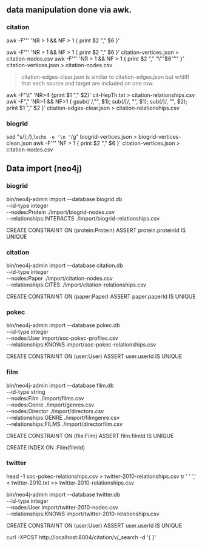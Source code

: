 ## data manipulation done via awk.

### citation

awk -F'"' 'NR > 1 && NF > 1 { print $2 "," $6 }'

awk -F'"' 'NR > 1 && NF > 1 { print $2 "," $6 }' citation-vertices.json > citation-nodes.csv
awk -F'"' 'NR > 1 && NF > 1 { print $2 "," "\""$6"\"" }' citation-vertices.json > citation-nodes.csv 

> citation-edges-clear.json is similar to citation-edges.json but w/diff that each source and target are included on one row.

awk -F"\t" 'NR>4 {print $1 "," $2}' cit-HepTh.txt > citation-relationships.csv
awk -F"," 'NR>1 && NF>1 { gsub(/ /,"", $1); sub(/\[/, "", $1); sub(/\]/, "", $2); print $1 "," $2 }' citation-edges-clear.json > citation-relationships.csv

### biogrid

sed "s/},/},\\`echo -e '\n '`/g" biogrid-vertices.json > biogrid-vertices-clean.json
awk -F'"' 'NF > 1 { print $2 "," $6 }' citation-vertices.json > citation-nodes.csv

## Data import (neo4j)
### biogrid

bin/neo4j-admin import --database biogrid.db \
 --id-type integer \
 --nodes:Protein ./import/biogrid-nodes.csv \
 --relationships:INTERACTS ./import/biogrid-relationships.csv

CREATE CONSTRAINT ON (protein:Protein) ASSERT protein.proteinId IS UNIQUE

### citation

bin/neo4j-admin import --database citation.db \
 --id-type integer \
 --nodes:Paper ./import/citation-nodes.csv \
 --relationships:CITES ./import/citation-relationships.csv

CREATE CONSTRAINT ON (paper:Paper) ASSERT paper.paperId IS UNIQUE

### pokec

bin/neo4j-admin import --database pokec.db \
 --id-type integer \
 --nodes:User import/soc-pokec-profiles.csv \
 --relationships:KNOWS import/soc-pokec-relationships.csv

CREATE CONSTRAINT ON (user:User) ASSERT user.userId IS UNIQUE

### film

bin/neo4j-admin import --database film.db \
  --id-type string \
  --nodes:Film ./import/films.csv \
  --nodes:Genre ./import/genres.csv \
  --nodes:Director ./import/directors.csv \
  --relationships:GENRE ./import/filmgenre.csv \
  --relationships:FILMS ./import/directorfilm.csv

CREATE CONSTRAINT ON (file:Film) ASSERT film.filmId IS UNIQUE

CREATE INDEX ON :Film(filmId)

### twitter

head -1 soc-pokec-relationships.csv > twitter-2010-relationships.csv
tr ' ' ',' < twitter-2010.txt >> twitter-2010-relationships.csv 

bin/neo4j-admin import --database twitter.db \
 --id-type integer \
 --nodes:User import/twitter-2010-nodes.csv \
 --relationships:KNOWS import/twitter-2010-relationships.csv

CREATE CONSTRAINT ON (user:User) ASSERT user.userId IS UNIQUE

curl -XPOST http://localhost:8004/citation/v/_search -d '{
}'